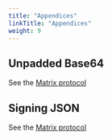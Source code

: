 ```yaml
---
title: "Appendices"
linkTitle: "Appendices"
weight: 9
---
```


## Unpadded Base64

See the [Matrix protocol](https://matrix.org/docs/spec/appendices#unpadded-base64)

## Signing JSON

See the [Matrix protocol](https://matrix.org/docs/spec/appendices#signing-json)
